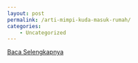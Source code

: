 ```yaml
---
layout: post
permalink: /arti-mimpi-kuda-masuk-rumah/
categories:
    - Uncategorized
---
```


[Baca Selengkapnya](/08)